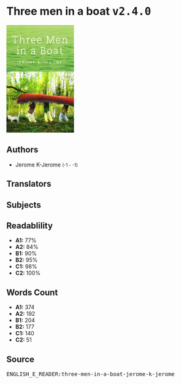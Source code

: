 # Three men in a boat <kbd>v2.4.0</kbd>

![](./cover.medium.jpg "")

## Authors


 - Jerome K-Jerome <small>(-1 - -1)</small>

## Translators



## Subjects



## Readablility


 - **A1:** 77%
 - **A2:** 84%
 - **B1:** 90%
 - **B2:** 95%
 - **C1:** 98%
 - **C2:** 100%

## Words Count


 - **A1:** 374
 - **A2:** 192
 - **B1:** 204
 - **B2:** 177
 - **C1:** 140
 - **C2:** 51

## Source


<kbd>ENGLISH_E_READER:three-men-in-a-boat-jerome-k-jerome</kbd>
